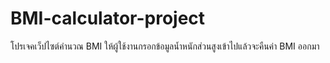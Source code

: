 # BMI-calculator-project
โปรเจคเว็ปไซต์คำนวณ BMI
ให้ผู้ใช้งานกรอกข้อมูลน้ำหนักส่วนสูงเข้าไปแล้วจะคืนค่า BMI ออกมา
